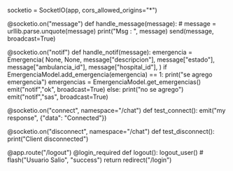 socketio = SocketIO(app, cors_allowed_origins="*")

@socketio.on("message")
def handle_message(message):
    # message = urllib.parse.unquote(message)
    print("Msg : ", message)
    send(message, broadcast=True)

@socketio.on("notif")
def handle_notif(message):
    emergencia = Emergencia(
        None,
        None,
        message["descripcion"],
        message["estado"],
        message["ambulancia_id"],
        message["hospital_id"],
    )
    if EmergenciaModel.add_emergencia(emergencia) == 1:
        print("se agrego emergencia")
        emergencias = EmergenciaModel.get_emergencias()
        emit("notif","ok", broadcast=True)
    else:
        print("no se agrego")
        emit("notif","sas", broadcast=True)

@socketio.on("connect", namespace="/chat")
def test_connect():
    emit("my response", {"data": "Connected"})

@socketio.on("disconnect", namespace="/chat")
def test_disconnect():
    print("Client disconnected")

@app.route("/logout")
@login_required
def logout():
    logout_user()
    #   flash("Usuario Salio", "success")
    return redirect("/login")